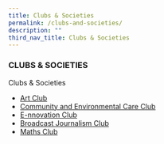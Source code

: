```yaml
---
title: Clubs & Societies
permalink: /clubs-and-societies/
description: ""
third_nav_title: Clubs & Societies
---
```


### CLUBS & SOCIETIES


Clubs & Societies

*   [Art Club](/art-club/)
*   [Community and Environmental Care Club](/community-environmental-care-club) 
*   [E-nnovation Club](/e-nnovation-club/)
*   [Broadcast Journalism Club](/broadcast-journalism-club/)
*   [Maths Club](/maths-club/)